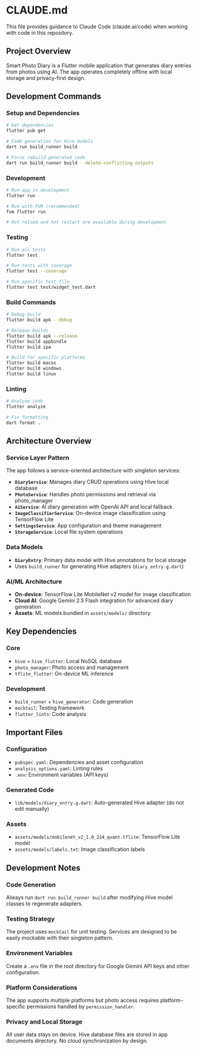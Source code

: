 # CLAUDE.md

This file provides guidance to Claude Code (claude.ai/code) when working with code in this repository.

## Project Overview

Smart Photo Diary is a Flutter mobile application that generates diary entries from photos using AI. The app operates completely offline with local storage and privacy-first design.

## Development Commands

### Setup and Dependencies
```bash
# Get dependencies
flutter pub get

# Code generation for Hive models
dart run build_runner build

# Force rebuild generated code
dart run build_runner build --delete-conflicting-outputs
```

### Development
```bash
# Run app in development
flutter run

# Run with FVM (recommended)
fvm flutter run

# Hot reload and hot restart are available during development
```

### Testing
```bash
# Run all tests
flutter test

# Run tests with coverage
flutter test --coverage

# Run specific test file
flutter test test/widget_test.dart
```

### Build Commands
```bash
# Debug build
flutter build apk --debug

# Release builds
flutter build apk --release
flutter build appbundle
flutter build ipa

# Build for specific platforms
flutter build macos
flutter build windows
flutter build linux
```

### Linting
```bash
# Analyze code
flutter analyze

# Fix formatting
dart format .
```

## Architecture Overview

### Service Layer Pattern
The app follows a service-oriented architecture with singleton services:

- **`DiaryService`**: Manages diary CRUD operations using Hive local database
- **`PhotoService`**: Handles photo permissions and retrieval via photo_manager
- **`AiService`**: AI diary generation with OpenAI API and local fallback
- **`ImageClassifierService`**: On-device image classification using TensorFlow Lite
- **`SettingsService`**: App configuration and theme management
- **`StorageService`**: Local file system operations

### Data Models
- **`DiaryEntry`**: Primary data model with Hive annotations for local storage
- Uses `build_runner` for generating Hive adapters (`diary_entry.g.dart`)

### AI/ML Architecture
- **On-device**: TensorFlow Lite MobileNet v2 model for image classification
- **Cloud AI**: Google Gemini 2.5 Flash integration for advanced diary generation
- **Assets**: ML models bundled in `assets/models/` directory

## Key Dependencies

### Core
- `hive` + `hive_flutter`: Local NoSQL database
- `photo_manager`: Photo access and management
- `tflite_flutter`: On-device ML inference

### Development
- `build_runner` + `hive_generator`: Code generation
- `mocktail`: Testing framework
- `flutter_lints`: Code analysis

## Important Files

### Configuration
- `pubspec.yaml`: Dependencies and asset configuration
- `analysis_options.yaml`: Linting rules
- `.env`: Environment variables (API keys)

### Generated Code
- `lib/models/diary_entry.g.dart`: Auto-generated Hive adapter (do not edit manually)

### Assets
- `assets/models/mobilenet_v2_1.0_224_quant.tflite`: TensorFlow Lite model
- `assets/models/labels.txt`: Image classification labels

## Development Notes

### Code Generation
Always run `dart run build_runner build` after modifying Hive model classes to regenerate adapters.

### Testing Strategy
The project uses `mocktail` for unit testing. Services are designed to be easily mockable with their singleton pattern.

### Environment Variables
Create a `.env` file in the root directory for Google Gemini API keys and other configuration.

### Platform Considerations
The app supports multiple platforms but photo access requires platform-specific permissions handled by `permission_handler`.

### Privacy and Local Storage
All user data stays on device. Hive database files are stored in app documents directory. No cloud synchronization by design.